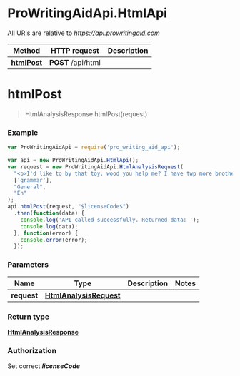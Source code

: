 # ProWritingAidApi.HtmlApi

All URIs are relative to *https://api.prowritingaid.com*

Method | HTTP request | Description
------------- | ------------- | -------------
[**htmlPost**](HtmlApi.md#htmlPost) | **POST** /api/html | 


<a name="htmlPost"></a>
# **htmlPost**
> HtmlAnalysisResponse htmlPost(request)



### Example
```javascript
var ProWritingAidApi = require('pro_writing_aid_api');

var api = new ProWritingAidApi.HtmlApi();
var request = new ProWritingAidApi.HtmlAnalysisRequest(
  "<p>I'd like to by that toy. wood you help me? I have twp more brothers.</p>",
  ['grammar'],
  "General",
  "En"
);
api.htmlPost(request, "$licenseCode$")
  .then(function(data) {
    console.log('API called successfully. Returned data: ');
    console.log(data);
  }, function(error) {
    console.error(error);
  });

```

### Parameters

Name | Type | Description  | Notes
------------- | ------------- | ------------- | -------------
 **request** | [**HtmlAnalysisRequest**](HtmlAnalysisRequest.md)|  | 

### Return type

[**HtmlAnalysisResponse**](HtmlAnalysisResponse.md)

### Authorization

Set correct **$licenseCode$**

